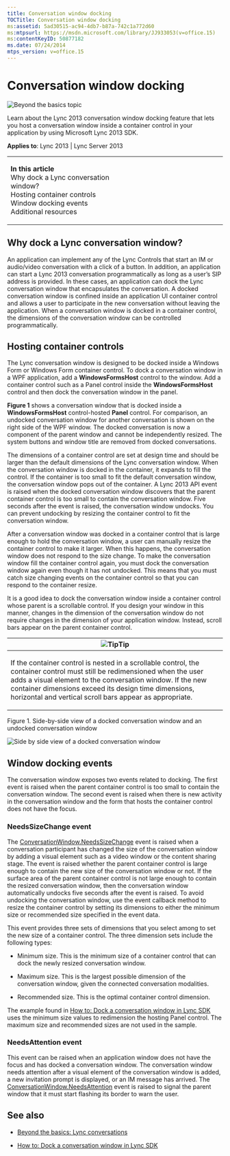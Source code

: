 ```yaml
---
title: Conversation window docking
TOCTitle: Conversation window docking
ms:assetid: 5ad30515-ac94-4db7-b87a-742c1a772d60
ms:mtpsurl: https://msdn.microsoft.com/library/JJ933053(v=office.15)
ms:contentKeyID: 50877182
ms.date: 07/24/2014
mtps_version: v=office.15
---
```


# Conversation window docking

![Beyond the basics topic](images/JJ937254.mod_icon_beyondbasics_long(Office.15).png "Beyond the basics topic")

Learn about the Lync 2013 conversation window docking feature that lets you host a conversation window inside a container control in your application by using Microsoft Lync 2013 SDK.



**Applies to**: Lync 2013 | Lync Server 2013

<table>
<colgroup>
<col style="width: 50%" />
<col style="width: 50%" />
</colgroup>
<tbody>
<tr class="odd">
<td><p><strong>In this article</strong><br />
Why dock a Lync conversation window?<br />
Hosting container controls<br />
Window docking events<br />
Additional resources</p></td>
<td><p></p></td>
</tr>
</tbody>
</table>

## Why dock a Lync conversation window?

An application can implement any of the Lync Controls that start an IM or audio/video conversation with a click of a button. In addition, an application can start a Lync 2013 conversation programmatically as long as a user’s SIP address is provided. In these cases, an application can dock the Lync conversation window that encapsulates the conversation. A docked conversation window is confined inside an application UI container control and allows a user to participate in the new conversation without leaving the application. When a conversation window is docked in a container control, the dimensions of the conversation window can be controlled programmatically.

## Hosting container controls

The Lync conversation window is designed to be docked inside a Windows Form or Windows Form container control. To dock a conversation window in a WPF application, add a **WindowsFormsHost** control to the window. Add a container control such as a Panel control inside the **WindowsFormsHost** control and then dock the conversation window in the panel.

**Figure 1** shows a conversation window that is docked inside a **WindowsFormsHost** control-hosted **Panel** control. For comparison, an undocked conversation window for another conversation is shown on the right side of the WPF window. The docked conversation is now a component of the parent window and cannot be independently resized. The system buttons and window title are removed from docked conversations.

The dimensions of a container control are set at design time and should be larger than the default dimensions of the Lync conversation window. When the conversation window is docked in the container, it expands to fill the control. If the container is too small to fit the default conversation window, the conversation window pops out of the container. A Lync 2013 API event is raised when the docked conversation window discovers that the parent container control is too small to contain the conversation window. Five seconds after the event is raised, the conversation window undocks. You can prevent undocking by resizing the container control to fit the conversation window.

After a conversation window was docked in a container control that is large enough to hold the conversation window, a user can manually resize the container control to make it larger. When this happens, the conversation window does not respond to the size change. To make the conversation window fill the container control again, you must dock the conversation window again even though it has not undocked. This means that you must catch size changing events on the container control so that you can respond to the container resize.

It is a good idea to dock the conversation window inside a container control whose parent is a scrollable control. If you design your window in this manner, changes in the dimension of the conversation window do not require changes in the dimension of your application window. Instead, scroll bars appear on the parent container control.

<table>
<colgroup>
<col style="width: 100%" />
</colgroup>
<thead>
<tr class="header">
<th><img src="images/JJ933112.alert_note(Office.15).gif" title="Tip" alt="Tip" /><strong>Tip</strong></th>
</tr>
</thead>
<tbody>
<tr class="odd">
<td><p>If the container control is nested in a scrollable control, the container control must still be redimensioned when the user adds a visual element to the conversation window. If the new container dimensions exceed its design time dimensions, horizontal and vertical scroll bars appear as appropriate.</p></td>
</tr>
</tbody>
</table>

Figure 1. Side-by-side view of a docked conversation window and an undocked conversation window

  
![Side by side view of a docked conversation window](images/JJ933086.LyncClientSDK_ConversationWindowDocking(Office.15).jpg "Side by side view of a docked conversation window")

## Window docking events

The conversation window exposes two events related to docking. The first event is raised when the parent container control is too small to contain the conversation window. The second event is raised when there is new activity in the conversation window and the form that hosts the container control does not have the focus.

### NeedsSizeChange event

The [ConversationWindow.NeedsSizeChange](https://msdn.microsoft.com/library/jj277925\(v=office.15\)) event is raised when a conversation participant has changed the size of the conversation window by adding a visual element such as a video window or the content sharing stage. The event is raised whether the parent container control is large enough to contain the new size of the conversation window or not. If the surface area of the parent container control is not large enough to contain the resized conversation window, then the conversation window automatically undocks five seconds after the event is raised. To avoid undocking the conversation window, use the event callback method to resize the container control by setting its dimensions to either the minimum size or recommended size specified in the event data.

This event provides three sets of dimensions that you select among to set the new size of a container control. The three dimension sets include the following types:

  - Minimum size. This is the minimum size of a container control that can dock the newly resized conversation window.

  - Maximum size. This is the largest possible dimension of the conversation window, given the connected conversation modalities.

  - Recommended size. This is the optimal container control dimension.

The example found in [How to: Dock a conversation window in Lync SDK](how-to-dock-a-conversation-window-in-lync-sdk.md) uses the minimum size values to redimension the hosting Panel control. The maximum size and recommended sizes are not used in the sample.

### NeedsAttention event

This event can be raised when an application window does not have the focus and has docked a conversation window. The conversation window needs attention after a visual element of the conversation window is added, a new invitation prompt is displayed, or an IM message has arrived. The [ConversationWindow.NeedsAttention](https://msdn.microsoft.com/library/jj276832\(v=office.15\)) event is raised to signal the parent window that it must start flashing its border to warn the user.

## See also

  - [Beyond the basics: Lync conversations](beyond-the-basics-lync-conversations.md)

  - [How to: Dock a conversation window in Lync SDK](how-to-dock-a-conversation-window-in-lync-sdk.md)

